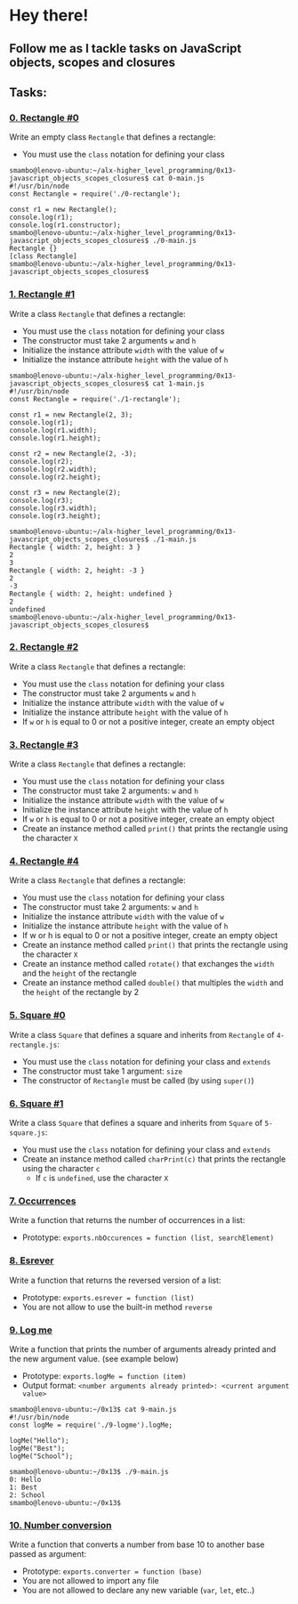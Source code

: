 # Hey there!
## Follow me as I tackle tasks on JavaScript objects, scopes and closures
## Tasks:
### [0. Rectangle #0](./0-rectangle.js)
Write an empty class `Rectangle` that defines a rectangle:
* You must use the `class` notation for defining your class

```
smambo@lenovo-ubuntu:~/alx-higher_level_programming/0x13-javascript_objects_scopes_closures$ cat 0-main.js
#!/usr/bin/node
const Rectangle = require('./0-rectangle');

const r1 = new Rectangle();
console.log(r1);
console.log(r1.constructor);
smambo@lenovo-ubuntu:~/alx-higher_level_programming/0x13-javascript_objects_scopes_closures$ ./0-main.js 
Rectangle {}
[class Rectangle]
smambo@lenovo-ubuntu:~/alx-higher_level_programming/0x13-javascript_objects_scopes_closures$
```

### [1. Rectangle #1](./1-rectangle.js)
Write a class `Rectangle` that defines a rectangle:
* You must use the `class` notation for defining your class
* The constructor must take 2 arguments `w` and `h`
* Initialize the instance attribute `width` with the value of `w`
* Initialize the instance attribute `height` with the value of `h`

```
smambo@lenovo-ubuntu:~/alx-higher_level_programming/0x13-javascript_objects_scopes_closures$ cat 1-main.js
#!/usr/bin/node
const Rectangle = require('./1-rectangle');

const r1 = new Rectangle(2, 3);
console.log(r1);
console.log(r1.width);
console.log(r1.height);

const r2 = new Rectangle(2, -3);
console.log(r2);
console.log(r2.width);
console.log(r2.height);

const r3 = new Rectangle(2);
console.log(r3);
console.log(r3.width);
console.log(r3.height);

smambo@lenovo-ubuntu:~/alx-higher_level_programming/0x13-javascript_objects_scopes_closures$ ./1-main.js 
Rectangle { width: 2, height: 3 }
2
3
Rectangle { width: 2, height: -3 }
2
-3
Rectangle { width: 2, height: undefined }
2
undefined
smambo@lenovo-ubuntu:~/alx-higher_level_programming/0x13-javascript_objects_scopes_closures$
```

### [2. Rectangle #2](./2-rectangle.js)
Write a class `Rectangle` that defines a rectangle:
* You must use the `class` notation for defining your class
* The constructor must take 2 arguments `w` and `h`
* Initialize the instance attribute `width` with the value of `w`
* Initialize the instance attribute `height` with the value of `h`
* If `w` or `h` is equal to 0 or not a positive integer, create an empty object

### [3. Rectangle #3](./3-rectangle.js)
Write a class `Rectangle` that defines a rectangle:
* You must use the `class` notation for defining your class
* The constructor must take 2 arguments: `w` and `h`
* Initialize the instance attribute `width` with the value of `w`
* Initialize the instance attribute `height` with the value of `h`
* If `w` or `h` is equal to 0 or not a positive integer, create an empty object
* Create an instance method called `print()` that prints the rectangle using the character `X`

### [4. Rectangle #4](./4-rectangle.js)
Write a class `Rectangle` that defines a rectangle:
* You must use the `class` notation for defining your class
* The constructor must take 2 arguments: `w` and `h`
* Initialize the instance attribute `width` with the value of `w`
* Initialize the instance attribute `height` with the value of `h`
* If w or h is equal to 0 or not a positive integer, create an empty object
* Create an instance method called `print()` that prints the rectangle using the character `X`
* Create an instance method called `rotate()` that exchanges the `width` and the `height` of the rectangle
* Create an instance method called `double()` that multiples the `width` and the `height` of the rectangle by 2

### [5. Square #0](./5-square.js)
Write a class `Square` that defines a square and inherits from `Rectangle` of `4-rectangle.js`:
* You must use the `class` notation for defining your class and `extends`
* The constructor must take 1 argument: `size`
* The constructor of `Rectangle` must be called (by using `super()`)

### [6. Square #1](./6-square.js)
Write a class `Square` that defines a square and inherits from `Square` of `5-square.js`:
* You must use the `class` notation for defining your class and `extends`
* Create an instance method called `charPrint(c)` that prints the rectangle using the character `c`
  * If `c` is `undefined`, use the character `X`

### [7. Occurrences](./7-occurrences.js)
Write a function that returns the number of occurrences in a list:
* Prototype: `exports.nbOccurences = function (list, searchElement)`

### [8. Esrever](./8-esrever.js)
Write a function that returns the reversed version of a list:
* Prototype: `exports.esrever = function (list)`
* You are not allow to use the built-in method `reverse`

### [9. Log me](./9-logme.js)
Write a function that prints the number of arguments already printed and the new argument value. (see example below)
* Prototype: `exports.logMe = function (item)`
* Output format: `<number arguments already printed>: <current argument value>`

```
smambo@lenovo-ubuntu:~/0x13$ cat 9-main.js
#!/usr/bin/node
const logMe = require('./9-logme').logMe;

logMe("Hello");
logMe("Best");
logMe("School");

smambo@lenovo-ubuntu:~/0x13$ ./9-main.js
0: Hello
1: Best
2: School
smambo@lenovo-ubuntu:~/0x13$ 
```

### [10. Number conversion](./10-converter.js)
Write a function that converts a number from base 10 to another base passed as argument:
*    Prototype: `exports.converter = function (base)`
*    You are not allowed to import any file
*    You are not allowed to declare any new variable (`var`, `let`, etc..)

